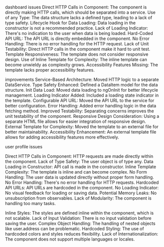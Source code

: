 dashboard issues
Direct HTTP Calls in Component: The component is directly making HTTP calls, which should be separated into a service.
Use of any Type: The data structure lacks a defined type, leading to a lack of type safety.
Lifecycle Hook for Data Loading: Data loading in the constructor is not a recommended practice.
Lack of Loading Indicator: There's no indication to the user when data is being loaded.
Hard-Coded API URL: The API URL is directly embedded in the component.
No Error Handling: There is no error handling for the HTTP request.
Lack of Unit Testability: Direct HTTP calls in the component make it hard to unit test.
Template Responsiveness: The template does not consider responsive design.
Use of Inline Template for Complexity: The inline template can become unwieldy as complexity grows.
Accessibility Features Missing: The template lacks proper accessibility features.

improvements
Service-Based Architecture: Moved HTTP logic to a separate DataService.
Type Safety Enhanced: Defined a DataItem model for the data structure.
Init Data Load: Moved data loading to ngOnInit for better lifecycle management.
Loading Indicator Added: Included a loading state indicator in the template.
Configurable API URL: Moved the API URL to the service for better configuration.
Error Handling: Added error handling logic in the data fetching method.
Improved Testability: Separating concerns improves the unit testability of the component.
Responsive Design Consideration: Using a separate HTML file allows for easier integration of responsive design.
External Template for Complexity: Moved the template to an external file for better maintainability.
Accessibility Enhancement: An external template file allows for adding accessibility features more effectively.


user profile issues

Direct HTTP Calls in Component: HTTP requests are made directly within the component.
Lack of Type Safety: The user object is of type any.
Data Loading in Constructor: API call is made in the constructor.
Inline Template Complexity: The template is inline and can become complex.
No Form Handling: The user data is updated directly without proper form handling.
No Error Handling: There's no error handling for HTTP requests.
Hardcoded API URLs: API URLs are hardcoded in the component.
No Loading Indicator: No visual feedback for loading or saving data.
Potential Memory Leaks: No unsubscription from observables.
Lack of Modularity: The component is handling too many tasks.

Inline Styles: The styles are defined inline within the component, which is not scalable.
Lack of Input Validation: There is no input validation before saving the user.
Complex Object Handling: The handling of nested objects like user.address can be problematic.
Hardcoded Styling: The use of hardcoded colors and styles reduces flexibility.
Lack of Internationalization: The component does not support multiple languages or locales.

